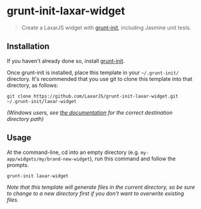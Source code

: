 # grunt-init-laxar-widget

> Create a LaxarJS widget with [grunt-init][], including Jasmine unit tests.

[grunt-init]: http://gruntjs.com/project-scaffolding

## Installation
If you haven't already done so, install [grunt-init][].

Once grunt-init is installed, place this template in your `~/.grunt-init/` directory. It's recommended that you use git to clone this template into that directory, as follows:

```
git clone https://github.com/LaxarJS/grunt-init-laxar-widget.git ~/.grunt-init/laxar-widget
```

_(Windows users, see [the documentation][grunt-init] for the correct destination directory path)_

## Usage

At the command-line, cd into an empty directory (e.g. `my-app/widgets/my/brand-new-widget`), run this command and follow the prompts.

```
grunt-init laxar-widget
```

_Note that this template will generate files in the current directory, so be sure to change to a new directory first if you don't want to overwrite existing files._

